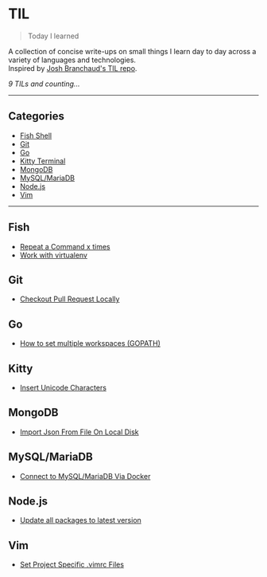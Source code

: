 # TIL

> Today I learned

A collection of concise write-ups on small things I learn day to day across a variety of languages and technologies.  
Inspired by [Josh Branchaud's TIL repo][jb].

_9 TILs and counting..._

---

## Categories

* [Fish Shell](#fish)
* [Git](#git)
* [Go](#go)
* [Kitty Terminal](#kitty)
* [MongoDB](#mongodb)
* [MySQL/MariaDB](#mysqlmariadb)
* [Node.js](#nodejs)
* [Vim](#vim)

---

## Fish

- [Repeat a Command x times](fish/repeat-a-command-x-times.md)
- [Work with virtualenv](fish/work-with-virtualenv.md)

## Git

- [Checkout Pull Request Locally](git/checkout-pull-request-locally.md)

## Go

- [How to set multiple workspaces (GOPATH)](go/how-to-set-multiple-workspaces.md)

## Kitty

- [Insert Unicode Characters](kitty/insert-unicode-characters.md)

## MongoDB

- [Import Json From File On Local Disk](mongodb/import-json-from-file-on-local-disk.md)

## MySQL/MariaDB

- [Connect to MySQL/MariaDB Via Docker](mysql-mariadb/connect-to-mysql-maridab-via-docker.md)

## Node.js

- [Update all packages to latest version](nodejs/update-all-packages-to-latest-version.md)

## Vim

- [Set Project Specific .vimrc Files](vim/set-project-specific-vim-files.md)

[jb]: https://github.com/jbranchaud/til
